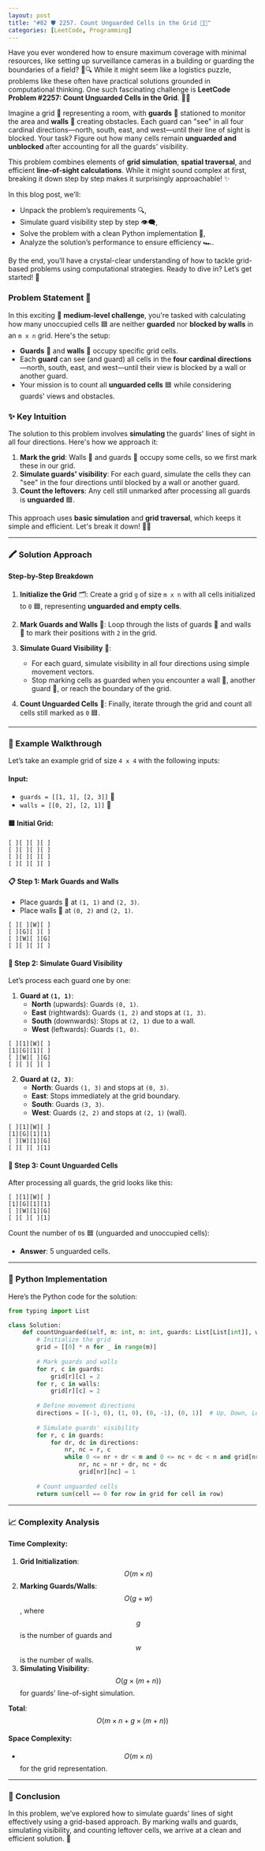 ```yaml
---
layout: post  
title: "#82 🛡️ 2257. Count Unguarded Cells in the Grid 🧠🚀"  
categories: [LeetCode, Programming]  
---
```


Have you ever wondered how to ensure maximum coverage with minimal resources, like setting up surveillance cameras in a building or guarding the boundaries of a field? 🏢🔍 While it might seem like a logistics puzzle, problems like these often have practical solutions grounded in computational thinking. One such fascinating challenge is **LeetCode Problem #2257: Count Unguarded Cells in the Grid**. 🧩👀

Imagine a grid 📏 representing a room, with **guards** 👮 stationed to monitor the area and **walls** 🧱 creating obstacles. Each guard can "see" in all four cardinal directions—north, south, east, and west—until their line of sight is blocked. Your task? Figure out how many cells remain **unguarded and unblocked** after accounting for all the guards' visibility. 

This problem combines elements of **grid simulation**, **spatial traversal**, and efficient **line-of-sight calculations**. While it might sound complex at first, breaking it down step by step makes it surprisingly approachable! ✨ 

In this blog post, we’ll:
- Unpack the problem’s requirements 🔍,
- Simulate guard visibility step by step 👁️‍🗨️,
- Solve the problem with a clean Python implementation 🐍,
- Analyze the solution’s performance to ensure efficiency 🏎️.

By the end, you’ll have a crystal-clear understanding of how to tackle grid-based problems using computational strategies. Ready to dive in? Let’s get started! 🚀

### Problem Statement 🚀

In this exciting 🧩 **medium-level challenge**, you're tasked with calculating how many unoccupied cells 🟦 are neither **guarded** nor **blocked by walls** in an `m x n` grid. Here's the setup:

- **Guards** 👮 and **walls** 🧱 occupy specific grid cells.
- Each **guard** can see (and guard) all cells in the **four cardinal directions**—north, south, east, and west—until their view is blocked by a wall or another guard.
- Your mission is to count all **unguarded cells** 🟦 while considering guards' views and obstacles.

### ✨ Key Intuition
The solution to this problem involves **simulating** the guards' lines of sight in all four directions. Here's how we approach it:

1. **Mark the grid**: Walls 🧱 and guards 👮 occupy some cells, so we first mark these in our grid.
2. **Simulate guards' visibility**: For each guard, simulate the cells they can "see" in the four directions until blocked by a wall or another guard.
3. **Count the leftovers**: Any cell still unmarked after processing all guards is **unguarded** 🟦.

This approach uses **basic simulation** and **grid traversal**, which keeps it simple and efficient. Let's break it down! 🧑‍💻

---

### 🖍️ Solution Approach

#### Step-by-Step Breakdown
1. **Initialize the Grid** 🗂️: Create a grid `g` of size `m x n` with all cells initialized to `0` 🟦, representing **unguarded and empty cells**.

2. **Mark Guards and Walls** 🚧: Loop through the lists of guards 👮 and walls 🧱 to mark their positions with `2` in the grid.

3. **Simulate Guard Visibility** 👀:
   - For each guard, simulate visibility in all four directions using simple movement vectors.
   - Stop marking cells as guarded when you encounter a wall 🧱, another guard 👮, or reach the boundary of the grid.

4. **Count Unguarded Cells** 🔢: Finally, iterate through the grid and count all cells still marked as `0` 🟦.

---

### 🌟 Example Walkthrough

Let’s take an example grid of size `4 x 4` with the following inputs:

#### Input:
- `guards = [[1, 1], [2, 3]]` 👮
- `walls = [[0, 2], [2, 1]]` 🧱

#### 🟦 Initial Grid:
```
[ ][ ][ ][ ]
[ ][ ][ ][ ]
[ ][ ][ ][ ]
[ ][ ][ ][ ]
```

#### 📋 Step 1: Mark Guards and Walls
- Place guards 👮 at `(1, 1)` and `(2, 3)`.
- Place walls 🧱 at `(0, 2)` and `(2, 1)`.

```
[ ][ ][W][ ]
[ ][G][ ][ ]
[ ][W][ ][G]
[ ][ ][ ][ ]
```

#### 👀 Step 2: Simulate Guard Visibility
Let’s process each guard one by one:

1. **Guard at `(1, 1)`**:
   - **North** (upwards): Guards `(0, 1)`.
   - **East** (rightwards): Guards `(1, 2)` and stops at `(1, 3)`.
   - **South** (downwards): Stops at `(2, 1)` due to a wall.
   - **West** (leftwards): Guards `(1, 0)`.

```
[ ][1][W][ ]
[1][G][1][ ]
[ ][W][ ][G]
[ ][ ][ ][ ]
```

2. **Guard at `(2, 3)`**:
   - **North**: Guards `(1, 3)` and stops at `(0, 3)`.
   - **East**: Stops immediately at the grid boundary.
   - **South**: Guards `(3, 3)`.
   - **West**: Guards `(2, 2)` and stops at `(2, 1)` (wall).

```
[ ][1][W][ ]
[1][G][1][1]
[ ][W][1][G]
[ ][ ][ ][1]
```

#### 🔢 Step 3: Count Unguarded Cells
After processing all guards, the grid looks like this:

```
[ ][1][W][ ]
[1][G][1][1]
[ ][W][1][G]
[ ][ ][ ][1]
```

Count the number of `0`s 🟦 (unguarded and unoccupied cells):
- **Answer**: 5 unguarded cells.

---

### 🐍 Python Implementation

Here’s the Python code for the solution:

```python
from typing import List

class Solution:
    def countUnguarded(self, m: int, n: int, guards: List[List[int]], walls: List[List[int]]) -> int:
        # Initialize the grid
        grid = [[0] * n for _ in range(m)]
        
        # Mark guards and walls
        for r, c in guards:
            grid[r][c] = 2
        for r, c in walls:
            grid[r][c] = 2
        
        # Define movement directions
        directions = [(-1, 0), (1, 0), (0, -1), (0, 1)]  # Up, Down, Left, Right
        
        # Simulate guards' visibility
        for r, c in guards:
            for dr, dc in directions:
                nr, nc = r, c
                while 0 <= nr + dr < m and 0 <= nc + dc < n and grid[nr + dr][nc + dc] == 0:
                    nr, nc = nr + dr, nc + dc
                    grid[nr][nc] = 1
        
        # Count unguarded cells
        return sum(cell == 0 for row in grid for cell in row)
```

---

### 📈 Complexity Analysis

#### **Time Complexity**:
1. **Grid Initialization**: $$O(m \times n)$$
2. **Marking Guards/Walls**: $$O(g + w)$$, where $$g$$ is the number of guards and $$w$$ is the number of walls.
3. **Simulating Visibility**: $$O(g \times (m + n))$$ for guards' line-of-sight simulation.

**Total**: $$O(m \times n + g \times (m + n))$$

#### **Space Complexity**:
- $$O(m \times n)$$ for the grid representation.

---

### 🏁 Conclusion

In this problem, we’ve explored how to simulate guards' lines of sight effectively using a grid-based approach. By marking walls and guards, simulating visibility, and counting leftover cells, we arrive at a clean and efficient solution. 🚀
